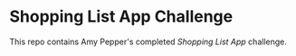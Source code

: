 # Shopping List App Challenge

This repo contains Amy Pepper's completed *Shopping List App* challenge.
